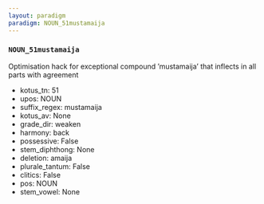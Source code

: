 ```yaml
---
layout: paradigm
paradigm: NOUN_51mustamaija
---
```

### ` NOUN_51mustamaija `

Optimisation hack for exceptional compound ’mustamaija’ that inflects in all parts with agreement
* kotus_tn: 51
* upos: NOUN
* suffix_regex: mustamaija
* kotus_av: None
* grade_dir: weaken
* harmony: back
* possessive: False
* stem_diphthong: None
* deletion: amaija
* plurale_tantum: False
* clitics: False
* pos: NOUN
* stem_vowel: None
